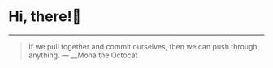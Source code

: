 # Hi, there!👋



---
> If we pull together and commit ourselves, then we can push through anything.
— __Mona the Octocat

<!-- TO DO: add more details about me later -->
